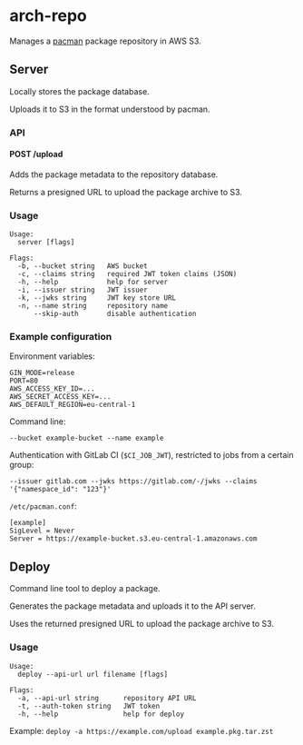 # arch-repo

Manages a [pacman](https://wiki.archlinux.org/title/Pacman) package repository in AWS S3.

## Server

Locally stores the package database.

Uploads it to S3 in the format understood by pacman.

### API

#### POST /upload

Adds the package metadata to the repository database.

Returns a presigned URL to upload the package archive to S3.

### Usage

```
Usage:
  server [flags]

Flags:
  -b, --bucket string   AWS bucket
  -c, --claims string   required JWT token claims (JSON)
  -h, --help            help for server
  -i, --issuer string   JWT issuer
  -k, --jwks string     JWT key store URL
  -n, --name string     repository name
      --skip-auth       disable authentication
```

### Example configuration

Environment variables:

```
GIN_MODE=release
PORT=80
AWS_ACCESS_KEY_ID=...
AWS_SECRET_ACCESS_KEY=...
AWS_DEFAULT_REGION=eu-central-1
```

Command line:

```
--bucket example-bucket --name example
```

Authentication with GitLab CI (`$CI_JOB_JWT`), restricted to jobs from a certain group:

```
--issuer gitlab.com --jwks https://gitlab.com/-/jwks --claims '{"namespace_id": "123"}'
```

`/etc/pacman.conf`:

```
[example]
SigLevel = Never
Server = https://example-bucket.s3.eu-central-1.amazonaws.com

```

## Deploy

Command line tool to deploy a package.

Generates the package metadata and uploads it to the API server.

Uses the returned presigned URL to upload the package archive to S3.

### Usage

```
Usage:
  deploy --api-url url filename [flags]

Flags:
  -a, --api-url string      repository API URL
  -t, --auth-token string   JWT token
  -h, --help                help for deploy
```

Example: `deploy -a https://example.com/upload example.pkg.tar.zst`
